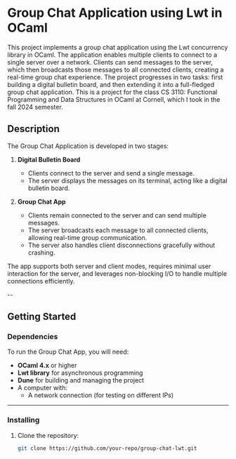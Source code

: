 # Group Chat Application using Lwt in OCaml

This project implements a group chat application using the Lwt concurrency library in OCaml. The application enables multiple clients to connect to a single server over a network. Clients can send messages to the server, which then broadcasts those messages to all connected clients, creating a real-time group chat experience. The project progresses in two tasks: first building a digital bulletin board, and then extending it into a full-fledged group chat application. This is a project for the class CS 3110: Functional Programming and Data Structures in OCaml at Cornell, which I took in the fall 2024 semester.

## Description

The Group Chat Application is developed in two stages:

1. **Digital Bulletin Board**  
   - Clients connect to the server and send a single message.  
   - The server displays the messages on its terminal, acting like a digital bulletin board.  

2. **Group Chat App**  
   - Clients remain connected to the server and can send multiple messages.  
   - The server broadcasts each message to all connected clients, allowing real-time group communication.  
   - The server also handles client disconnections gracefully without crashing.

The app supports both server and client modes, requires minimal user interaction for the server, and leverages non-blocking I/O to handle multiple connections efficiently.

-- 

## Getting Started

### Dependencies

To run the Group Chat App, you will need:
- **OCaml 4.x** or higher
- **Lwt library** for asynchronous programming
- **Dune** for building and managing the project
- A computer with:
  - A network connection (for testing on different IPs)

---

### Installing

1. Clone the repository:
   ```bash
   git clone https://github.com/your-repo/group-chat-lwt.git
